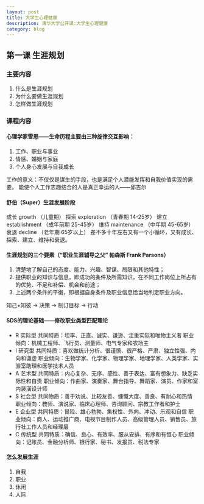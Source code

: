 ```yaml
---
layout: post
title: 大学生心理健康
description: 清华大学公开课:大学生心理健康
category: blog
---
```


## 第一课 生涯规划
### 主要内容
1. 什么是生涯规划
2. 为什么要做生涯规划
3. 怎样做生涯规划
 
### 课程内容
#### 心理学家雪恩——生命历程主要由三种旋律交互影响：
1. 工作、职业与事业
2. 情感、婚姻与家庭
3. 个人身心发展与自我成长
 
工作的意义：不仅仅是谋生的手段，也是满足个人潜能发挥和自我价值实现的需要。
能使个人工作志趣结合的人是真正幸运的人——邱吉尔
 
#### 舒伯（Super）生涯发展阶段
成长 growth （儿童期）
探索 exploration （青春期 14-25岁）
建立 establishment （成年前期 25-45岁）
维持 maintenance （中年期 45-65岁）
衰退 decline （老年期 65岁以上）
差不多十年左右又有一个小循环，又有成长、探索、建立、维持和衰退。
 
#### 生涯规划的三个要素（“职业生涯辅导之父” 帕森斯 Frank Parsons）
1. 清楚地了解自己的态度、能力、兴趣、智谋、局限和其他特性；
2. 提供职业的知识与信息，即成功的条件及所需知识，在不同工作岗位上所占有的优势、不足和补偿、机会和前途；
3. 上述两个条件的平衡，即根据自身条件及职业信息恰当地判定职业方向。
 
知己+知彼 -> 决策 -> 制订目标 -> 行动
 
#### SDS的理论基础——修改职业类型匹配理论
- R 实际型
共同特质：坦率、正直、诚实、谦逊、注重实际和唯物主义者
职业倾向：机械工程师、飞行员、测量师、电气专家和农场主
- I 研究型
共同特质：喜欢做统计分析、很谨慎、很严格、严肃、独立性强、内向和谦虚
职业倾向：生物学家、化学家、物理学家、地理学家、人类学家、实验室助理和医学技术人员
- A 艺术型
共同特质：内心复杂、无序、感性、善于表达、富有想象力、缺乏实际性和自责
职业倾向：作曲家、演奏家、舞台指导、舞蹈家、演员、作家和室内装潢设计师
- S 社会型
共同物质：善于劝说、比较友善、慷慨大度、善良、有耐心和热情
职业倾向：教师、演说家、临床心理师、咨询顾问、宗教工作者和护士
- E 企业型
共同特质：冒险、雄心勃勃、集权性、外向、冲动、乐观和自信
职业倾向：商人、运动推广商、电视节目制作人员、高级管理人员、销售员、旅行社工作人员和经理层
- C 传统型
共同特质：确信、良心、有效率、服从安排、有序和有恒心
职业倾向：记账员、金融分析师、银行家、秘书、发报员、税法专家
 
#### 怎么发展生涯
1. 自我
2. 职业
3. 休闲
4. 人际
